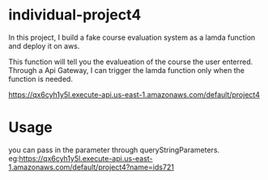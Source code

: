 # individual-project4
In this project, I build a fake course evaluation system as a lamda function and deploy it on aws.

This function will tell you the evalueation of the course the user enterred.
Through a Api Gateway, I can trigger the lamda function only when the function is needed.

https://qx6cyh1y5l.execute-api.us-east-1.amazonaws.com/default/project4

# Usage
you can pass in the parameter through queryStringParameters.
eg:https://qx6cyh1y5l.execute-api.us-east-1.amazonaws.com/default/project4?name=ids721
